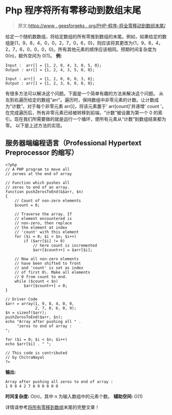 # Php 程序将所有零移动到数组末尾

> 原文:[https://www . geesforgeks . org/PHP-程序-将全零移动到数组末尾/](https://www.geeksforgeeks.org/php-program-to-move-all-zeroes-to-end-of-array/)

给定一个随机数数组，将给定数组的所有零推到数组的末尾。例如，如果给定的数组是{1，9，8，4，0，0，2，7，0，6，0}，则应该将其更改为{1，9，8，4，2，7，6，0，0，0，0}。所有其他元素的顺序应该相同。预期时间复杂度为 0(n)，额外空间为 0(1)。
**例:**

```
Input :  arr[] = {1, 2, 0, 4, 3, 0, 5, 0};
Output : arr[] = {1, 2, 4, 3, 5, 0, 0};

Input : arr[]  = {1, 2, 0, 0, 0, 3, 6};
Output : arr[] = {1, 2, 3, 6, 0, 0, 0};
```

有很多方法可以解决这个问题。下面是一个简单有趣的方法来解决这个问题。
从左到右遍历给定的数组“arr”。遍历时，保持数组中非零元素的计数。让计数成为“计数”。对于每个非零元素 arr[i]，将该元素置于' arr[count]'并递增' count '。在完成遍历后，所有非零元素已经被转移到前端，“计数”被设置为第一个 0 的索引。现在我们所需要做的就是运行一个循环，使所有元素从“计数”到数组结束都为零。
以下是上述方法的实现。

## 服务器端编程语言（Professional Hypertext Preprocessor 的缩写）

```
<?php 
// A PHP program to move all
// zeroes at the end of array

// Function which pushes all 
// zeros to end of an array.
function pushZerosToEnd(&$arr, $n)
{
    // Count of non-zero elements
    $count = 0; 

    // Traverse the array. If 
    // element encountered is
    // non-zero, then replace 
    // the element at index 
    // 'count' with this element
    for ($i = 0; $i < $n; $i++)
        if ($arr[$i] != 0)
            // here count is incremented
            $arr[$count++] = $arr[$i]; 

    // Now all non-zero elements 
    // have been shifted to front
    // and 'count' is set as index  
    // of first 0\. Make all elements
    // 0 from count to end.
    while ($count < $n)
        $arr[$count++] = 0;
}

// Driver Code
$arr = array(1, 9, 8, 4, 0, 0,
             2, 7, 0, 6, 0, 9);
$n = sizeof($arr);
pushZerosToEnd($arr, $n);
echo "Array after pushing all " .
     "zeros to end of array :
";

for ($i = 0; $i < $n; $i++)
echo $arr[$i] . " ";

// This code is contributed 
// by ChitraNayal
?>
```

**输出:**

```
Array after pushing all zeros to end of array :
1 9 8 4 2 7 6 9 0 0 0 0
```

**时间复杂度:** O(n)，其中 n 为输入数组中的元素个数。
**辅助空间:** O(1)

详情请参考[将所有零移到数组](https://www.geeksforgeeks.org/move-zeroes-end-array/)末尾的完整文章！